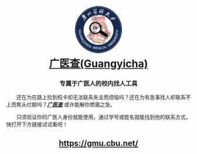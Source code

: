 <h1 align="center">
  <img src="static/guangyicha.png" alt="Guangyicha" width="128" />
  <br>
  <a href="https://gmu.cbu.net/">广医查(Guangyicha)</a>
  <br>
</h1>

<h3 align="center">
专属于广医人的校内找人工具
</h3>

&emsp;&emsp;还在为在路上捡到校卡却无法联系失主而烦恼吗？还在为有急事找人却联系不上而焦头烂额吗？**_[广医查][homepage]_** 或许能解你燃眉之急。

&emsp;&emsp;只须验证你的广医人身份就能使用，通过学号或姓名就能找到他的联系方式，快打开下方链接试试看吧！

<h2 align="center">
<a href="https://gmu.cbu.net/">https://gmu.cbu.net/</a>
</h2>

[homepage]: https://gmu.cbu.net/
